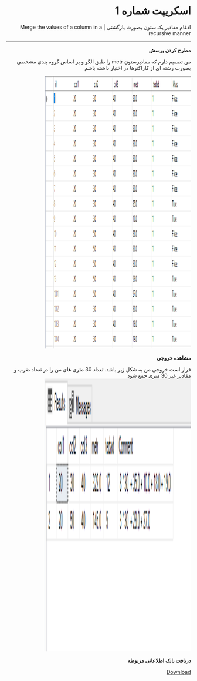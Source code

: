 <div dir="rtl">

# اسکریپت شماره 1
ادغام مقادیر یک ستون بصورت بازگشتی | Merge the values of a column in a recursive manner

---
**مطرح کردن پرسش**
<p>
من تصمیم دارم که مقادیرستون metr را طبق الگو و بر اساس گروه بندی مشخصی بصورت رشته ای از کاراکترها در اختیار داشته باشم

</p>
<img src="https://github.com/miladkeshvari/SQLServer-ScriptChallenge/blob/master/CTE%20Recursive%20And%20For-XML/img/TableData.png" alt="تصویر اصلی" height="742" width="399">

**مشاهده خروجی**
<p>
قرار است خروجی من به شکل زیر باشد. تعداد 30 متری های من را در تعداد ضرب و مقادیر غیر 30 متری جمع شود
<img src="https://github.com/miladkeshvari/SQLServer-ScriptChallenge/blob/master/CTE%20Recursive%20And%20For-XML/img/outputImg.png" alt="تصویر نهایی" height="742" width="399">

</p>

**دریافت بانک اطلاعاتی مربوطه**
<p>
<a href="https://github.com/miladkeshvari/DataBaseSample/tree/master/DataBaseMergContent" title="Visit Upstage!">Download</a>
</p>

</div>
